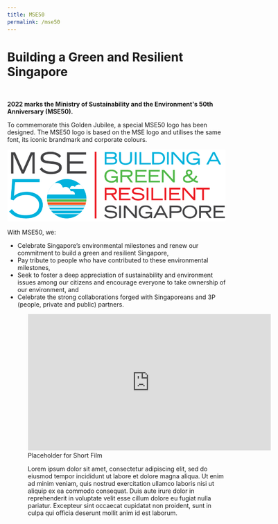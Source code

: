```yaml
---
title: MSE50
permalink: /mse50
---
```


<h1>Building a Green and Resilient Singapore</h1><br>

<b>2022 marks the Ministry of Sustainability and the Environment's 50th Anniversary  (MSE50).</b>

<p>To commemorate this Golden Jubilee, a special  MSE50 logo has been designed. The MSE50 logo is based on the MSE logo and utilises the same font, its iconic brandmark and  
corporate colours.</p>
 
<img src="/_mse50/files/MSE50_Hori_Dark_RGB.png" alt="MSE50">
 
<p>With MSE50, we:</p> 
<ul>
<li>Celebrate Singapore’s environmental milestones  and renew our commitment to build a green and  resilient Singapore,</li>
<li>Pay tribute to people who have contributed to  these environmental milestones, </li>
<li>Seek to foster a deep appreciation of sustainability and environment issues among  our citizens and encourage everyone to take  ownership of our environment, and</li>
<li>Celebrate the strong collaborations forged  with Singaporeans and 3P (people, private and  public) partners.</li>
<ul>
  
<iframe width="560" height="315" src="https://www.youtube.com/embed/nrFxTglhBQY" frameborder="0" allow="accelerometer; autoplay; encrypted-media; gyroscope; picture-in-picture" allowfullscreen></iframe>
<caption>Placeholder for Short Film</caption>

<p>Lorem ipsum dolor sit amet, consectetur adipiscing elit, sed do eiusmod tempor incididunt ut labore et dolore magna aliqua. Ut enim ad minim veniam, quis nostrud exercitation ullamco laboris nisi ut aliquip ex ea commodo consequat. Duis aute irure dolor in reprehenderit in voluptate velit esse cillum dolore eu fugiat nulla pariatur. Excepteur sint occaecat cupidatat non proident, sunt in culpa qui officia deserunt mollit anim id est laborum. </p>
